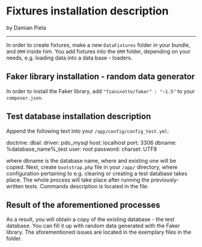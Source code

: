 # Fixtures installation description

by Damian Piela

---

In order to create fixtures, make a new `DataFixtures` folder in your bundle, and `ORM` inside him.
You add fixtures into the `ORM` folder, depending on your needs, e.g. loading data into a data base - loaders.


## Faker library installation - random data generator

In order to install the Faker library, add `"fzaninotto/faker" : "~1.5"` to your `composer.json`.


## Test database installation description

Append the following text into your `/app/config/config_test.yml`:

doctrine:
    dbal:
        driver:   pdo_mysql
        host:     localhost
        port:     3306
        dbname:   %database_name%_test
        user:     root
        password: 
        charset:  UTF8

where dbname is the database name, where and existing one will be copied.
Next, create `bootstrap.php` file in your `/app/` directory, where configuration pertaining to e.g. clearing or creating a test database takes place.
The whole process will take place after running the previously-written tests. Commands description is located in the file.

## Result of the aforementioned processes

As a result, you will obtain a copy of the existing database - the test database. You can fill it up with random data generated with the Faker library.
The aforementioned issues are located in the exemplary files in the folder.
